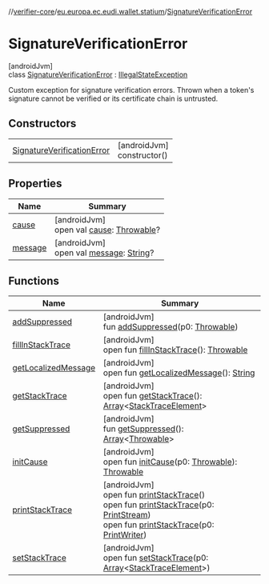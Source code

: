//[verifier-core](../../../index.md)/[eu.europa.ec.eudi.wallet.statium](../index.md)/[SignatureVerificationError](index.md)

# SignatureVerificationError

[androidJvm]\
class [SignatureVerificationError](index.md) : [IllegalStateException](https://developer.android.com/reference/kotlin/java/lang/IllegalStateException.html)

Custom exception for signature verification errors. Thrown when a token's signature cannot be verified or its certificate chain is untrusted.

## Constructors

| | |
|---|---|
| [SignatureVerificationError](-signature-verification-error.md) | [androidJvm]<br>constructor() |

## Properties

| Name | Summary |
|---|---|
| [cause](index.md#-654012527%2FProperties%2F1008818375) | [androidJvm]<br>open val [cause](index.md#-654012527%2FProperties%2F1008818375): [Throwable](https://kotlinlang.org/api/latest/jvm/stdlib/kotlin-stdlib/kotlin/-throwable/index.html)? |
| [message](index.md#1824300659%2FProperties%2F1008818375) | [androidJvm]<br>open val [message](index.md#1824300659%2FProperties%2F1008818375): [String](https://kotlinlang.org/api/latest/jvm/stdlib/kotlin-stdlib/kotlin/-string/index.html)? |

## Functions

| Name | Summary |
|---|---|
| [addSuppressed](index.md#282858770%2FFunctions%2F1008818375) | [androidJvm]<br>fun [addSuppressed](index.md#282858770%2FFunctions%2F1008818375)(p0: [Throwable](https://kotlinlang.org/api/latest/jvm/stdlib/kotlin-stdlib/kotlin/-throwable/index.html)) |
| [fillInStackTrace](index.md#-1102069925%2FFunctions%2F1008818375) | [androidJvm]<br>open fun [fillInStackTrace](index.md#-1102069925%2FFunctions%2F1008818375)(): [Throwable](https://kotlinlang.org/api/latest/jvm/stdlib/kotlin-stdlib/kotlin/-throwable/index.html) |
| [getLocalizedMessage](index.md#1043865560%2FFunctions%2F1008818375) | [androidJvm]<br>open fun [getLocalizedMessage](index.md#1043865560%2FFunctions%2F1008818375)(): [String](https://kotlinlang.org/api/latest/jvm/stdlib/kotlin-stdlib/kotlin/-string/index.html) |
| [getStackTrace](index.md#2050903719%2FFunctions%2F1008818375) | [androidJvm]<br>open fun [getStackTrace](index.md#2050903719%2FFunctions%2F1008818375)(): [Array](https://kotlinlang.org/api/latest/jvm/stdlib/kotlin-stdlib/kotlin/-array/index.html)&lt;[StackTraceElement](https://developer.android.com/reference/kotlin/java/lang/StackTraceElement.html)&gt; |
| [getSuppressed](index.md#672492560%2FFunctions%2F1008818375) | [androidJvm]<br>fun [getSuppressed](index.md#672492560%2FFunctions%2F1008818375)(): [Array](https://kotlinlang.org/api/latest/jvm/stdlib/kotlin-stdlib/kotlin/-array/index.html)&lt;[Throwable](https://kotlinlang.org/api/latest/jvm/stdlib/kotlin-stdlib/kotlin/-throwable/index.html)&gt; |
| [initCause](index.md#-418225042%2FFunctions%2F1008818375) | [androidJvm]<br>open fun [initCause](index.md#-418225042%2FFunctions%2F1008818375)(p0: [Throwable](https://kotlinlang.org/api/latest/jvm/stdlib/kotlin-stdlib/kotlin/-throwable/index.html)): [Throwable](https://kotlinlang.org/api/latest/jvm/stdlib/kotlin-stdlib/kotlin/-throwable/index.html) |
| [printStackTrace](index.md#-1769529168%2FFunctions%2F1008818375) | [androidJvm]<br>open fun [printStackTrace](index.md#-1769529168%2FFunctions%2F1008818375)()<br>open fun [printStackTrace](index.md#1841853697%2FFunctions%2F1008818375)(p0: [PrintStream](https://developer.android.com/reference/kotlin/java/io/PrintStream.html))<br>open fun [printStackTrace](index.md#1175535278%2FFunctions%2F1008818375)(p0: [PrintWriter](https://developer.android.com/reference/kotlin/java/io/PrintWriter.html)) |
| [setStackTrace](index.md#2135801318%2FFunctions%2F1008818375) | [androidJvm]<br>open fun [setStackTrace](index.md#2135801318%2FFunctions%2F1008818375)(p0: [Array](https://kotlinlang.org/api/latest/jvm/stdlib/kotlin-stdlib/kotlin/-array/index.html)&lt;[StackTraceElement](https://developer.android.com/reference/kotlin/java/lang/StackTraceElement.html)&gt;) |

